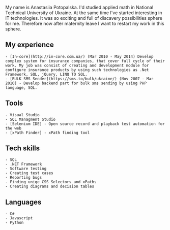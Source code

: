 My name is Anastasiia Potopalska.
I'd studied applied math in National Technical University of Ukraine. At the same time I've started interesting in IT technologies. It was so exciting and full of discavery possibilities sphere for me. Therefore now after maternity leave I want to restart my work in this sphere.

## My experience
    - [In-core](http://in-core.com.ua/) (Mar 2010 - May 2014) Develop complex system for insurance companies, that cover full cycle of their work. My job was consist of creating and development module for configure insurance products by using such technologies as .Net Framework, SQL, jQuery, LINQ TO SQL.
    - [BULK SMS Sender](https://sms.to/bulk/ukraine/) (Nov 2007 - Mar 2010) - Develop backend part for bulk sms sending by using PHP language, SQL. 
    
## Tools
    - Visual Studio
    - SQL Managment Studio
    - [Selenium IDE] - Open source record and playback test automation for the web
    - [xPath Finder] - xPath finding tool
## Tech skills
    - SQL
    - .NET Framework
    - Software testing
    - Creating test cases
    - Reporting bugs
    - Finding uniqe CSS Selectors and xPaths
    - Creating diagrams and decision tables
 
 ## Languages
    - C#
    - Javascript
    - Python
